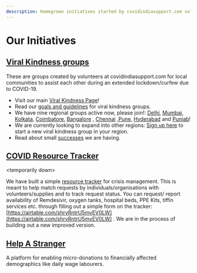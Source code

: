```yaml
---
description: Homegrown initiatives started by covidindiasupport.com volunteers
---
```


# Our Initiatives

##  [Viral Kindness groups](http://covidindiasupport.com/viralkindness) 

These are groups created by volunteers at covidindiasupport.com for local communities to assist each other during an extended lockdown/curfew due to COVID-19.

* Visit our main [Viral Kindness Page](http://covidindiasupport.com/viralkindness)!
* Read our [goals and guidelines](https://docs.google.com/document/d/1GDUKmZcDN6EhEtRC5wxJQK5H5jTFiWOnx-t19JYxPnw/edit) for viral kindness groups.
* We have nine regional groups active now, please join!: [Delhi](https://t.me/coviddelhiviralkindness), [Mumbai](https://chat.whatsapp.com/BZrljCp334GElqvbuk95t3), [Kolkata](https://chat.whatsapp.com/Kc9eL01O3deDb7TcQQj30P), [Coimbatore](https://t.me/covidviralkindnesscbe/), [Bangalore](https://chat.whatsapp.com/JxUBuYEPaeYBYNz8hm53Dl) , [Chennai](https://chat.whatsapp.com/K7eUJCHKRRiILdRR7tarQ6) ,[Pune](https://covidindiasupport.com/viralkindness), [Hyderabad](https://t.me/joinchat/R8f4WRlS03wziOnCV1mbDQ) and [Punjab](https://chat.whatsapp.com/IEP4p4Ulm0y6DL0Kq0rdLB)! 
* We are currently looking to expand into other regions: [Sign up here](https://airtable.com/shrutF7LPQMbvxocq) to start a new viral kindness group in your region.
* Read about small [successes](https://docs.google.com/document/d/1UKQH3NzEAgJtUorGkpE780We11BopqbbJD_-ho8yRi8/edit) we are having.

## [COVID Resource Tracker](https://covidindiasupport.com/tracker) 

&lt;temporarily down&gt;

We have built a simple [resource tracker](http://covidindiasupport.com/tracker) for crisis management. This is meant to help match requests by individuals/organisations with volunteers/supplies and to track request status. You can request/ report availability of Remdesivir, oxygen tanks, hospital beds, PPE Kits, tiffin services etc. through filling out a simple form on the tracker: [https://airtable.com/shrvRntrU5mvEV0LW](https://airtable.com/shrvRntrU5mvEV0LW) . We are in the process of building out a new improved version. 

## [Help A Stranger](https://donate.covidindiasupport.com)

A platform for enabling micro-donations to financially affected demographics like daily wage labourers.

